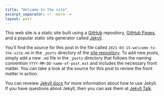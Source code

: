 ```yaml
---
title: "Welcome to the site"
excerpt_separator: <!--more-->
layout: post
--- 
```


This web site is a static site built using a [GitHub](https://github.com/) repository, [GitHub Pages](https://pages.github.com/), and a popular static site generator called [Jekyll](https://jekyllrb.com/).

You’ll find the source for this post in the file called `2021-03-15-welcome-to-the-site.md` in the `_posts` directory of the [site repository](https://github.com/maxgray20/english-3210). To add new posts, simply add a new `.md` file in the `_posts` directory that follows the naming convention `YYYY-MM-DD-name-of-post.ext` and includes the necessary front matter. You can take a look at the source for this post to review the front matter in action.

<!--more-->

You can reveiew [Jekyll docs][jekyll-docs] for more information about how to use Jekyll. If you have questions about Jekyll, then you can ask them at [Jekyll Talk][jekyll-talk].

[jekyll-docs]: http://jekyllrb.com/docs/home
[jekyll-talk]: https://talk.jekyllrb.com/
